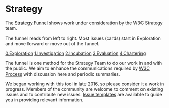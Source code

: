 # Strategy

The [Strategy Funnel](https://github.com/w3c/strategy/projects/2) shows work under consideration by the W3C Strategy team. 

The funnel reads from left to right. Most issues (cards) start in Exploration and move forward or move out of the funnel.

[0.Exploration](https://github.com/w3c/strategy/blob/master/0.Exploration.md)
[1.Investigation](https://github.com/w3c/strategy/blob/master/1.Investigation.md)
[2.Incubation](https://github.com/w3c/strategy/blob/master/2.Incubation.md)
[3.Evaluation](https://github.com/w3c/strategy/blob/master/3.Evaluation.md) 
[4.Chartering](https://github.com/w3c/strategy/blob/master/4.Chartering.md)

The funnel is one method for the Strategy Team to do our work in and with the public.  We aim to enhance the communications required by [W3C Process](https://www.w3.org/Consortium/Process) with discussion here and periodic summaries.

We began working with this tool in late 2016, so please consider it a work in progress. Members of the community are welcome to comment on existing issues and to contribute new issues. [Issue templates](https://github.com/w3c/strategy/issues/new/choose) are available to guide you in providing relevant information.
